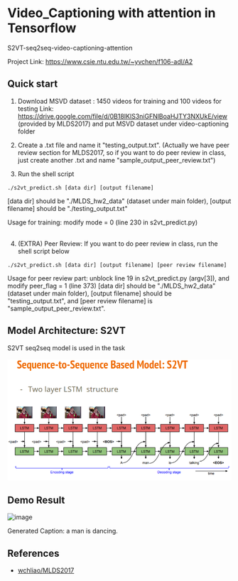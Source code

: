 # Video_Captioning with attention in Tensorflow
S2VT-seq2seq-video-captioning-attention

Project Link: https://www.csie.ntu.edu.tw/~yvchen/f106-adl/A2
## Quick start
1. Download MSVD dataset : 1450 videos for training and 100 videos for testing 
Link: https://drive.google.com/file/d/0B18IKlS3niGFNlBoaHJTY3NXUkE/view (provided by MLDS2017) and put MSVD dataset under video-captioning folder

2. Create a .txt file and name it "testing_output.txt". (Actually we have peer review section for MLDS2017, so if you want to do peer review in class, just create another .txt and name "sample_output_peer_review.txt")

3. Run the shell script
```
./s2vt_predict.sh [data dir] [output filename]
```
    
[data dir] should be "./MLDS_hw2_data" (dataset under main folder), [output filename] should be "./testing_output.txt"

Usage for training: modify mode = 0 (line 230 in s2vt_predict.py)<br><br>


4. (EXTRA) Peer Review: If you want to do peer review in class, run the shell script below
```
./s2vt_predict.sh [data dir] [output filename] [peer review filename]
```
Usage for peer review part: unblock line 19 in s2vt_predict.py (argv[3]), and modify peer_flag = 1 (line 373) 
[data dir] should be "./MLDS_hw2_data" (dataset under main folder), [output filename] should be "testing_output.txt", and [peer review filename] is "sample_output_peer_review.txt".
## Model Architecture: S2VT
S2VT seq2seq model is used in the task<br><br>
![image](https://github.com/danielchyeh/Video_Captioning/blob/master/assets/S2VT.png)
## Demo Result
![image](https://github.com/danielchyeh/Video_Captioning/blob/master/assets/dancing.gif)

Generated Caption: a man is dancing.

## References
- [wchliao/MLDS2017](https://github.com/wchliao/MLDS2017)

